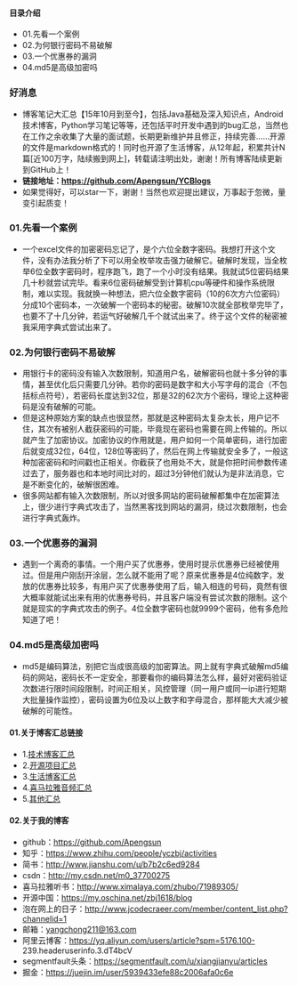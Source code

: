 #### 目录介绍
- 01.先看一个案例
- 02.为何银行密码不易破解
- 03.一个优惠券的漏洞
- 04.md5是高级加密吗




### 好消息
- 博客笔记大汇总【15年10月到至今】，包括Java基础及深入知识点，Android技术博客，Python学习笔记等等，还包括平时开发中遇到的bug汇总，当然也在工作之余收集了大量的面试题，长期更新维护并且修正，持续完善……开源的文件是markdown格式的！同时也开源了生活博客，从12年起，积累共计N篇[近100万字，陆续搬到网上]，转载请注明出处，谢谢！所有博客陆续更新到GitHub上！
- **链接地址：https://github.com/Apengsun/YCBlogs**
- 如果觉得好，可以star一下，谢谢！当然也欢迎提出建议，万事起于忽微，量变引起质变！



### 01.先看一个案例
- 一个excel文件的加密密码忘记了，是个六位全数字密码。我想打开这个文件，没有办法我分析了下可以用全枚举攻击强力破解它。破解时发现，当全枚举6位全数字密码时，程序跑飞，跑了一个小时没有结果。我就试5位密码结果几十秒就尝试完毕。看来6位密码破解受到计算机cpu等硬件和操作系统限制，难以实现。我就换一种想法，把六位全数字密码（10的6次方六位密码）分成10个密码本，一次破解一个密码本的秘密。破解10次就全部枚举完毕了，也要不了十几分钟，若运气好破解几千个就试出来了。终于这个文件的秘密被我采用字典式尝试出来了。



### 02.为何银行密码不易破解
- 用银行卡的密码没有输入次数限制，知道用户名，破解密码也就十多分钟的事情，甚至优化后只需要几分钟。若你的密码是数字和大小写字母的混合（不包括标点符号），若密码长度达到32位，那是32的62次方个密码，理论上这种密码是没有破解的可能。
- 但是这种原始方案的缺点也很显然，那就是这种密码太复杂太长，用户记不住，其次有被别人截获密码的可能，毕竟现在密码也需要在网上传输的。所以就产生了加密协议。加密协议的作用就是，用户如何一个简单密码，进行加密后就变成32位，64位，128位等密码了，然后在网上传输就安全多了，一般这种加密密码和时间戳也正相关。你截获了也用处不大，就是你把时间参数传递过去了，服务器也和本地时间比对的，超过3分钟他们就认为是非法消息，它是不断变化的，破解很困难。
- 很多网站都有输入次数限制，所以对很多网站的密码破解都集中在加密算法上，很少进行字典式攻击了，当然黑客找到网站的漏洞，绕过次数限制，也会进行字典式轰炸。 


### 03.一个优惠券的漏洞
- 遇到一个离奇的事情。一个用户买了优惠券，使用时提示优惠券已经被使用过。但是用户刚刮开涂层，怎么就不能用了呢？原来优惠券是4位纯数字，发放的优惠券比较多，有用户买了优惠券使用了后，输入相连的号码，竟然有很大概率就能试出来有用的优惠券号码，并且客户端没有尝试次数的限制。这个就是现实的字典式攻击的例子。4位全数字密码也就9999个密码，他有多危险知道了吧！ 


### 04.md5是高级加密吗
- md5是编码算法，别把它当成很高级的加密算法。网上就有字典式破解md5编码的网站，密码长不一定安全，那要看你的编码算法怎么样，最好对密码验证次数进行限时间段限制，时间正相关，风控管理（同一用户或同一ip进行短期大批量操作监控），密码设置为6位及以上数字和字母混合，那样能大大减少被破解的可能性。




#### 01.关于博客汇总链接
- 1.[技术博客汇总](https://www.jianshu.com/p/614cb839182c)
- 2.[开源项目汇总](https://blog.csdn.net/m0_37700275/article/details/80863574)
- 3.[生活博客汇总](https://blog.csdn.net/m0_37700275/article/details/79832978)
- 4.[喜马拉雅音频汇总](https://www.jianshu.com/p/f665de16d1eb)
- 5.[其他汇总](https://www.jianshu.com/p/53017c3fc75d)



#### 02.关于我的博客
- github：https://github.com/Apengsun
- 知乎：https://www.zhihu.com/people/yczbj/activities
- 简书：http://www.jianshu.com/u/b7b2c6ed9284
- csdn：http://my.csdn.net/m0_37700275
- 喜马拉雅听书：http://www.ximalaya.com/zhubo/71989305/
- 开源中国：https://my.oschina.net/zbj1618/blog
- 泡在网上的日子：http://www.jcodecraeer.com/member/content_list.php?channelid=1
- 邮箱：yangchong211@163.com
- 阿里云博客：https://yq.aliyun.com/users/article?spm=5176.100- 239.headeruserinfo.3.dT4bcV
- segmentfault头条：https://segmentfault.com/u/xiangjianyu/articles
- 掘金：https://juejin.im/user/5939433efe88c2006afa0c6e





